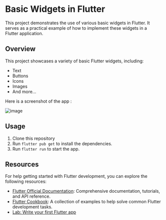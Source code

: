 # Basic Widgets in Flutter

This project demonstrates the use of various basic widgets in Flutter. It serves as a practical example of how to implement these widgets in a Flutter application.

## Overview

This project showcases a variety of basic Flutter widgets, including:

-   Text
-   Buttons
-   Icons
-   Images
-   And more...

Here is a screenshot of the app : 

![image](https://github.com/user-attachments/assets/d5e1aeae-e750-456b-8888-fdc30357d234)



## Usage

1.  Clone this repository
2.  Run `flutter pub get` to install the dependencies.
3.  Run `flutter run` to start the app.

## Resources

For help getting started with Flutter development, you can explore the following resources:

-   [Flutter Official Documentation](https://docs.flutter.dev/): Comprehensive documentation, tutorials, and API reference.
-   [Flutter Cookbook](https://docs.flutter.dev/cookbook): A collection of examples to help solve common Flutter development tasks.
-   [Lab: Write your first Flutter app](https://docs.flutter.dev/get-started/codelab)


